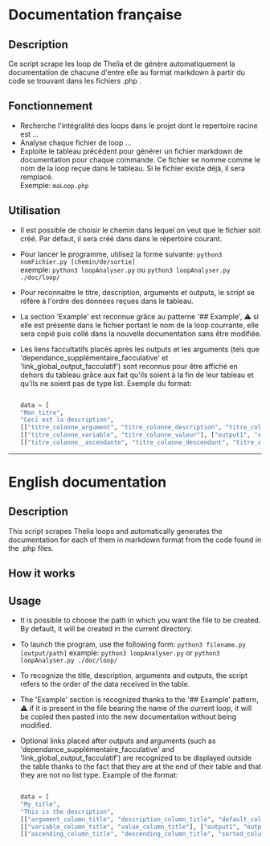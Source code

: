 # Documentation française

## Description

Ce script scrape les loop de Thelia et de génère automatiquement la documentation de chacune d'entre elle au format markdown à partir du code se trouvant dans les fichiers .php .

## Fonctionnement

- Recherche l'intégralité des loops dans le projet dont le repertoire racine est ...
- Analyse chaque fichier de loop ...
- Exploite le tableau précédent pour générer un fichier markdown de documentation pour chaque commande. Ce fichier se nomme comme le nom de la loop reçue dans le tableau. Si le fichier existe déjà, il sera remplacé.  
Exemple: `maLoop.php`

## Utilisation

- Il est possible de choisir le chemin dans lequel on veut que le fichier soit créé. Par défaut, il sera créé dans dans le répertoire courant.
- Pour lancer le programme, utilisez la forme suivante: `python3 nomFichier.py [chemin/de/sortie]`  
exemple: `python3 loopAnalyser.py` ou `python3 loopAnalyser.py ./doc/loop/`
- Pour reconnaitre le titre, description, arguments et outputs, le script se réfère à l'ordre des données reçues dans le tableau.
- La section 'Example' est reconnue grâce au patterne '## Example', ⚠️ si elle est présente dans le fichier portant le nom de la loop courrante, elle sera copié puis collé dans la nouvelle documentation sans être modifiée.
- Les liens faccultatifs placés après les outputs et les arguments (tels que  'dependance_supplémentaire_facculative' et 'link_global_output_facculatif') sont reconnus pour être affiché en dehors du tableau grâce aux fait qu'ils soient à la fin de leur tableau et qu'ils ne soient pas de type list.
    Exemple du format:

    ```python

    data = [
    "Mon_titre",
    "Ceci est la description",
    [["titre_colonne_argument", "titre_colonne_description", "titre_colonne_default", "titre_colonne_exemple"],["arg1", "Description de l'argument 1", "valeur_par_defaut1", "exemple1"], ["arg2", "Description de l'argument 2", "valeur_par_defaut2", "exemple2"], "dependance_supplémentaire_facculative"],
    [["titre_colonne_variable", "titre_colonne_valeur"], ["output1", "valeur_output1"], ["output2", "valeur_output2"], "link_global_output_facculatif"],
    [["titre_colonne__ascendante", "titre_colonne_descendant", "titre_colonne_trie"], ["val_ascendante1", "val_descendante1", "champs_trié1"]]]

    ```

________________

# English documentation

## Description

This script scrapes Thelia loops and automatically generates the documentation for each of them in markdown format from the code found in the .php files.

## How it works

## Usage

- It is possible to choose the path in which you want the file to be created. By default, it will be created in the current directory.
- To launch the program, use the following form: `python3 filename.py [output/path]`
example: `python3 loopAnalyser.py` or `python3 loopAnalyser.py ./doc/loop/`
- To recognize the title, description, arguments and outputs, the script refers to the order of the data received in the table.
- The 'Example' section is recognized thanks to the '## Example' pattern, ⚠️ if it is present in the file bearing the name of the current loop, it will be copied then pasted into the new documentation without being modified.
- Optional links placed after outputs and arguments (such as 'dependance_supplémentaire_facculative' and 'link_global_output_facculatif') are recognized to be displayed outside the table thanks to the fact that they are at the end of their table and that they are not no list type.
    Example of the format:

    ```python

    data = [
    "My_title",
    "This is the description",
    [["argument_column_title", "description_column_title", "default_column_title", "example_column_title"],["arg1", "Description of argument 1", "default_value1", "example1"], ["arg2", "Description of argument 2", "default_value2", "example2"], "optional_additional_dependency"],
    [["variable_column_title", "value_column_title"], ["output1", "output_value1"], ["output2", "output_value2"], "link_global_output_optional"],
    [["ascending_column_title", "descending_column_title", "sorted_column_title"], ["ascending_val1", "descending_val1", "sorted_fields1"]]]

    ```
